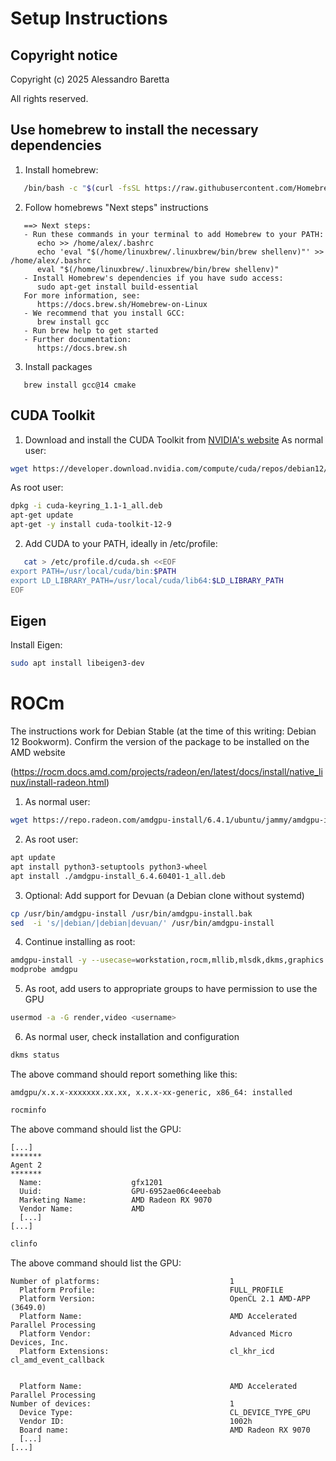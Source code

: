 # Setup Instructions

## Copyright notice
Copyright (c) 2025 Alessandro Baretta

All rights reserved.

## Use homebrew to install the necessary dependencies

1. Install homebrew:
```bash
   /bin/bash -c "$(curl -fsSL https://raw.githubusercontent.com/Homebrew/install/HEAD/install.sh)"
```
2. Follow homebrews "Next steps" instructions
```
   ==> Next steps:
   - Run these commands in your terminal to add Homebrew to your PATH:
      echo >> /home/alex/.bashrc
      echo 'eval "$(/home/linuxbrew/.linuxbrew/bin/brew shellenv)"' >> /home/alex/.bashrc
      eval "$(/home/linuxbrew/.linuxbrew/bin/brew shellenv)"
   - Install Homebrew's dependencies if you have sudo access:
      sudo apt-get install build-essential
   For more information, see:
      https://docs.brew.sh/Homebrew-on-Linux
   - We recommend that you install GCC:
      brew install gcc
   - Run brew help to get started
   - Further documentation:
      https://docs.brew.sh
```
3. Install packages
```
   brew install gcc@14 cmake
```

## CUDA Toolkit

1. Download and install the CUDA Toolkit from [NVIDIA's website](https://developer.nvidia.com/cuda-downloads)
As normal user:
```bash
wget https://developer.download.nvidia.com/compute/cuda/repos/debian12/x86_64/cuda-keyring_1.1-1_all.deb
```

As root user:
```bash
dpkg -i cuda-keyring_1.1-1_all.deb
apt-get update
apt-get -y install cuda-toolkit-12-9
```

2. Add CUDA to your PATH, ideally in /etc/profile:
```bash
   cat > /etc/profile.d/cuda.sh <<EOF
export PATH=/usr/local/cuda/bin:$PATH
export LD_LIBRARY_PATH=/usr/local/cuda/lib64:$LD_LIBRARY_PATH
EOF
```

## Eigen

Install Eigen:
```bash
sudo apt install libeigen3-dev
```

# ROCm

The instructions work for Debian Stable (at the time of this writing: Debian 12 Bookworm). Confirm the
version of the package to be installed on the AMD website

(https://rocm.docs.amd.com/projects/radeon/en/latest/docs/install/native_linux/install-radeon.html)

1. As normal user:
```bash
wget https://repo.radeon.com/amdgpu-install/6.4.1/ubuntu/jammy/amdgpu-install_6.4.60401-1_all.deb
```

2. As root user:
```bash
apt update
apt install python3-setuptools python3-wheel
apt install ./amdgpu-install_6.4.60401-1_all.deb
```

3. Optional: Add support for Devuan (a Debian clone without systemd)
```bash
cp /usr/bin/amdgpu-install /usr/bin/amdgpu-install.bak
sed  -i 's/|debian/|debian|devuan/' /usr/bin/amdgpu-install
```

4. Continue installing as root:
```bash
amdgpu-install -y --usecase=workstation,rocm,mllib,mlsdk,dkms,graphics
modprobe amdgpu
```

5. As root, add users to appropriate groups to have permission to use the GPU
```bash
usermod -a -G render,video <username>
```

6. As normal user, check installation and configuration
```bash
dkms status
```
The above command should report something like this:
```
amdgpu/x.x.x-xxxxxxx.xx.xx, x.x.x-xx-generic, x86_64: installed
```

```bash
rocminfo
```
The above command should list the GPU:
```
[...]
*******
Agent 2
*******
  Name:                    gfx1201
  Uuid:                    GPU-6952ae06c4eeebab
  Marketing Name:          AMD Radeon RX 9070
  Vendor Name:             AMD
  [...]
[...]
```

```bash
clinfo
```
The above command should list the GPU:
```
Number of platforms:                             1
  Platform Profile:                              FULL_PROFILE
  Platform Version:                              OpenCL 2.1 AMD-APP (3649.0)
  Platform Name:                                 AMD Accelerated Parallel Processing
  Platform Vendor:                               Advanced Micro Devices, Inc.
  Platform Extensions:                           cl_khr_icd cl_amd_event_callback


  Platform Name:                                 AMD Accelerated Parallel Processing
Number of devices:                               1
  Device Type:                                   CL_DEVICE_TYPE_GPU
  Vendor ID:                                     1002h
  Board name:                                    AMD Radeon RX 9070
  [...]
[...]
```
